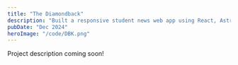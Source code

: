 ```yaml
---
title: "The Diamondback"
description: "Built a responsive student news web app using React, Astro, and Tailwind, improving accessibility across devices through collaborative UI development and agile coordination."
pubDate: "Dec 2024"
heroImage: "/code/DBK.png"
---
```


Project description coming soon!
